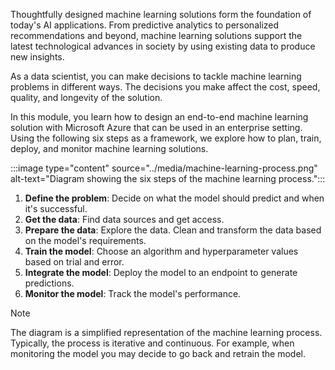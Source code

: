 Thoughtfully designed machine learning solutions form the foundation of today's AI applications. From predictive analytics to personalized recommendations and beyond, machine learning solutions support the latest technological advances in society by using existing data to produce new insights. 

As a data scientist, you can make decisions to tackle machine learning problems in different ways. The decisions you make affect the cost, speed, quality, and longevity of the solution.

In this module, you learn how to design an end-to-end machine learning solution with Microsoft Azure that can be used in an enterprise setting. Using the following six steps as a framework, we explore how to plan, train, deploy, and monitor machine learning solutions.

:::image type="content" source="../media/machine-learning-process.png" alt-text="Diagram showing the six steps of the machine learning process.":::

1. **Define the problem**: Decide on what the model should predict and when it's successful.
1. **Get the data**: Find data sources and get access.
1. **Prepare the data**: Explore the data. Clean and transform the data based on the model's requirements.
1. **Train the model**: Choose an algorithm and hyperparameter values based on trial and error.
1. **Integrate the model**: Deploy the model to an endpoint to generate predictions.
1. **Monitor the model**: Track the model's performance.

> [!Note]
> The diagram is a simplified representation of the machine learning process. Typically, the process is iterative and continuous. For example, when monitoring the model you may decide to go back and retrain the model.